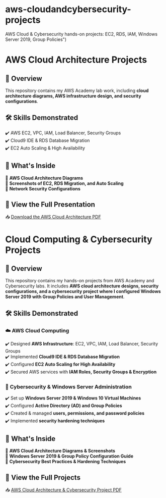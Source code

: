 # aws-cloudandcybersecurity-projects
AWS Cloud &amp; Cybersecurity hands-on projects: EC2, RDS, IAM, Windows Server 2019, Group Policies")
# AWS Cloud Architecture Projects  

## 🔹 Overview  
This repository contains my AWS Academy lab work, including **cloud architecture diagrams, AWS infrastructure design, and security configurations**.  

## 🛠 Skills Demonstrated  
✔️ AWS EC2, VPC, IAM, Load Balancer, Security Groups  
✔️ Cloud9 IDE & RDS Database Migration  
✔️ EC2 Auto Scaling & High Availability  

## 📂 What's Inside  
📌 **AWS Cloud Architecture Diagrams**  
📌 **Screenshots of EC2, RDS Migration, and Auto Scaling**  
📌 **Network Security Configurations**  

## 🔗 View the Full Presentation  
📥 [Download the AWS Cloud Architecture PDF](link-to-your-pdf)  

# Cloud Computing & Cybersecurity Projects  

## 🔹 Overview  
This repository contains my hands-on projects from AWS Academy and Cybersecurity labs. It includes **AWS cloud architecture designs, security configurations, and a cybersecurity project where I configured Windows Server 2019 with Group Policies and User Management**.  

## 🛠 Skills Demonstrated  

### ☁️ **AWS Cloud Computing**  
✔️ Designed **AWS Infrastructure**: EC2, VPC, IAM, Load Balancer, Security Groups  
✔️ Implemented **Cloud9 IDE & RDS Database Migration**  
✔️ Configured **EC2 Auto Scaling for High Availability**  
✔️ Secured AWS services with **IAM Roles, Security Groups & Encryption**  

### 🔐 **Cybersecurity & Windows Server Administration**  
✔️ Set up **Windows Server 2019 & Windows 10 Virtual Machines**  
✔️ Configured **Active Directory (AD) and Group Policies**  
✔️ Created & managed **users, permissions, and password policies**  
✔️ Implemented **security hardening techniques**  

## 📂 What's Inside  

📌 **AWS Cloud Architecture Diagrams & Screenshots**  
📌 **Windows Server 2019 & Group Policy Configuration Guide**  
📌 **Cybersecurity Best Practices & Hardening Techniques**  

## 🔗 View the Full Projects  
📥 [AWS Cloud Architecture & Cybersecurity Project PDF](link-to-your-pdf)  
